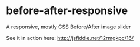 # before-after-responsive
A responsive, mostly CSS Before/After image slider

See it in action here: http://jsfiddle.net/12rmgkpc/16/
